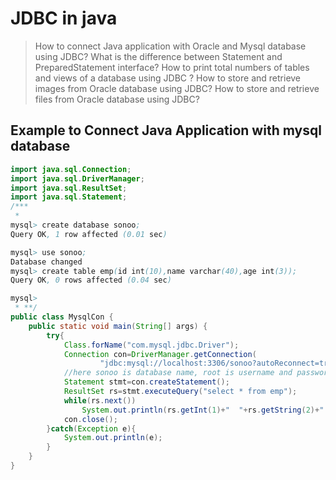 # JDBC in java



> How to connect Java application with Oracle and Mysql database using JDBC?
> What is the difference between Statement and PreparedStatement interface?
> How to print total numbers of tables and views of a database using JDBC ?
> How to store and retrieve images from Oracle database using JDBC?
> How to store and retrieve files from Oracle database using JDBC?

## Example to Connect Java Application with mysql database
```java
import java.sql.Connection;
import java.sql.DriverManager;
import java.sql.ResultSet;
import java.sql.Statement;
/***
 * 
mysql> create database sonoo; 
Query OK, 1 row affected (0.01 sec)

mysql> use sonoo; 
Database changed
mysql> create table emp(id int(10),name varchar(40),age int(3)); 
Query OK, 0 rows affected (0.04 sec)

mysql> 
 * **/
public class MysqlCon {
	public static void main(String[] args) {
		try{  
			Class.forName("com.mysql.jdbc.Driver");  
			Connection con=DriverManager.getConnection(  
					"jdbc:mysql://localhost:3306/sonoo?autoReconnect=true&useSSL=false","root","rootcm");  
			//here sonoo is database name, root is username and password  
			Statement stmt=con.createStatement();  
			ResultSet rs=stmt.executeQuery("select * from emp");  
			while(rs.next())  
				System.out.println(rs.getInt(1)+"  "+rs.getString(2)+"  "+rs.getString(3));  
			con.close();  
		}catch(Exception e){ 
			System.out.println(e);
		}  
	}
}


```

